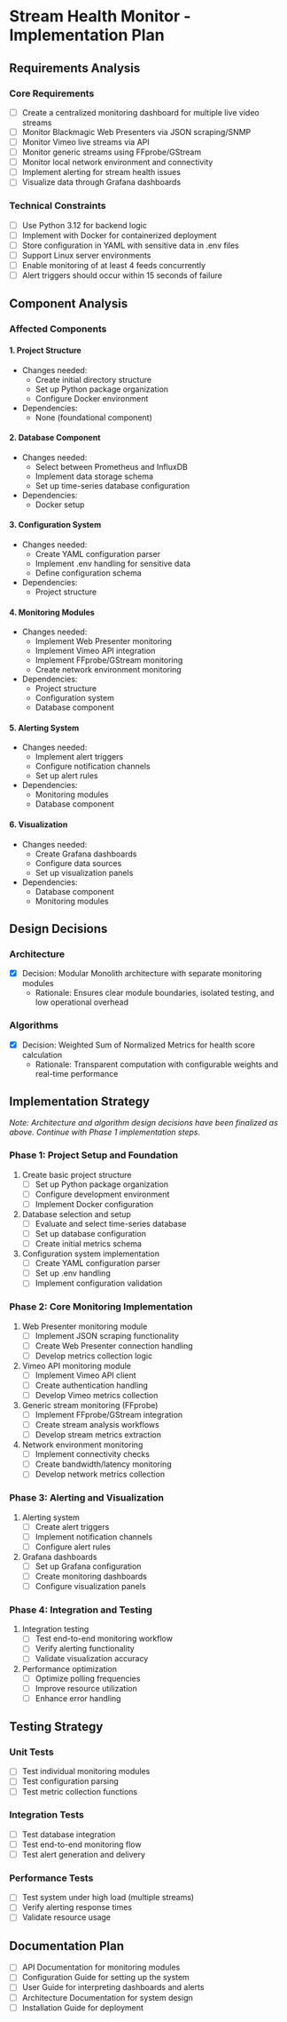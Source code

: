 # Stream Health Monitor - Implementation Plan

## Requirements Analysis

### Core Requirements

- [ ] Create a centralized monitoring dashboard for multiple live video streams
- [ ] Monitor Blackmagic Web Presenters via JSON scraping/SNMP
- [ ] Monitor Vimeo live streams via API
- [ ] Monitor generic streams using FFprobe/GStream
- [ ] Monitor local network environment and connectivity
- [ ] Implement alerting for stream health issues
- [ ] Visualize data through Grafana dashboards

### Technical Constraints

- [ ] Use Python 3.12 for backend logic
- [ ] Implement with Docker for containerized deployment
- [ ] Store configuration in YAML with sensitive data in .env files
- [ ] Support Linux server environments
- [ ] Enable monitoring of at least 4 feeds concurrently
- [ ] Alert triggers should occur within 15 seconds of failure

## Component Analysis

### Affected Components

#### 1. Project Structure
- Changes needed:
  - Create initial directory structure
  - Set up Python package organization
  - Configure Docker environment
- Dependencies:
  - None (foundational component)

#### 2. Database Component
- Changes needed:
  - Select between Prometheus and InfluxDB
  - Implement data storage schema
  - Set up time-series database configuration
- Dependencies:
  - Docker setup

#### 3. Configuration System
- Changes needed:
  - Create YAML configuration parser
  - Implement .env handling for sensitive data
  - Define configuration schema
- Dependencies:
  - Project structure

#### 4. Monitoring Modules
- Changes needed:
  - Implement Web Presenter monitoring
  - Implement Vimeo API integration
  - Implement FFprobe/GStream monitoring
  - Create network environment monitoring
- Dependencies:
  - Project structure
  - Configuration system
  - Database component

#### 5. Alerting System
- Changes needed:
  - Implement alert triggers
  - Configure notification channels
  - Set up alert rules
- Dependencies:
  - Monitoring modules
  - Database component

#### 6. Visualization
- Changes needed:
  - Create Grafana dashboards
  - Configure data sources
  - Set up visualization panels
- Dependencies:
  - Database component
  - Monitoring modules

## Design Decisions

### Architecture

- [x] Decision: Modular Monolith architecture with separate monitoring modules
  - Rationale: Ensures clear module boundaries, isolated testing, and low operational overhead

### Algorithms

- [x] Decision: Weighted Sum of Normalized Metrics for health score calculation
  - Rationale: Transparent computation with configurable weights and real-time performance

## Implementation Strategy

*Note: Architecture and algorithm design decisions have been finalized as above. Continue with Phase 1 implementation steps.*

### Phase 1: Project Setup and Foundation
1. Create basic project structure
   - [ ] Set up Python package organization
   - [ ] Configure development environment
   - [ ] Implement Docker configuration

2. Database selection and setup
   - [ ] Evaluate and select time-series database
   - [ ] Set up database configuration
   - [ ] Create initial metrics schema

3. Configuration system implementation
   - [ ] Create YAML configuration parser
   - [ ] Set up .env handling
   - [ ] Implement configuration validation

### Phase 2: Core Monitoring Implementation
1. Web Presenter monitoring module
   - [ ] Implement JSON scraping functionality
   - [ ] Create Web Presenter connection handling
   - [ ] Develop metrics collection logic

2. Vimeo API monitoring module
   - [ ] Implement Vimeo API client
   - [ ] Create authentication handling
   - [ ] Develop Vimeo metrics collection

3. Generic stream monitoring (FFprobe)
   - [ ] Implement FFprobe/GStream integration
   - [ ] Create stream analysis workflows
   - [ ] Develop stream metrics extraction

4. Network environment monitoring
   - [ ] Implement connectivity checks
   - [ ] Create bandwidth/latency monitoring
   - [ ] Develop network metrics collection

### Phase 3: Alerting and Visualization
1. Alerting system
   - [ ] Create alert triggers
   - [ ] Implement notification channels
   - [ ] Configure alert rules

2. Grafana dashboards
   - [ ] Set up Grafana configuration
   - [ ] Create monitoring dashboards
   - [ ] Configure visualization panels

### Phase 4: Integration and Testing
1. Integration testing
   - [ ] Test end-to-end monitoring workflow
   - [ ] Verify alerting functionality
   - [ ] Validate visualization accuracy

2. Performance optimization
   - [ ] Optimize polling frequencies
   - [ ] Improve resource utilization
   - [ ] Enhance error handling

## Testing Strategy

### Unit Tests
- [ ] Test individual monitoring modules
- [ ] Test configuration parsing
- [ ] Test metric collection functions

### Integration Tests
- [ ] Test database integration
- [ ] Test end-to-end monitoring flow
- [ ] Test alert generation and delivery

### Performance Tests
- [ ] Test system under high load (multiple streams)
- [ ] Verify alerting response times
- [ ] Validate resource usage

## Documentation Plan

- [ ] API Documentation for monitoring modules
- [ ] Configuration Guide for setting up the system
- [ ] User Guide for interpreting dashboards and alerts
- [ ] Architecture Documentation for system design
- [ ] Installation Guide for deployment 